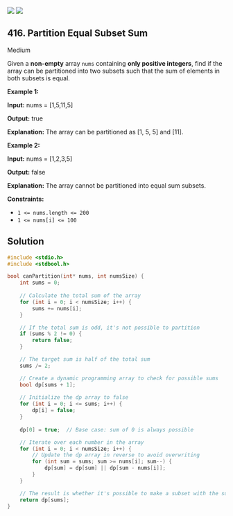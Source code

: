[![](https://img.shields.io/github/stars/javadev/LeetCode-in-All?label=Stars&style=flat-square)](https://github.com/javadev/LeetCode-in-All)
[![](https://img.shields.io/github/forks/javadev/LeetCode-in-All?label=Fork%20me%20on%20GitHub%20&style=flat-square)](https://github.com/javadev/LeetCode-in-All/fork)

## 416\. Partition Equal Subset Sum

Medium

Given a **non-empty** array `nums` containing **only positive integers**, find if the array can be partitioned into two subsets such that the sum of elements in both subsets is equal.

**Example 1:**

**Input:** nums = [1,5,11,5]

**Output:** true

**Explanation:** The array can be partitioned as [1, 5, 5] and [11].

**Example 2:**

**Input:** nums = [1,2,3,5]

**Output:** false

**Explanation:** The array cannot be partitioned into equal sum subsets.

**Constraints:**

*   `1 <= nums.length <= 200`
*   `1 <= nums[i] <= 100`

## Solution

```c
#include <stdio.h>
#include <stdbool.h>

bool canPartition(int* nums, int numsSize) {
    int sums = 0;
    
    // Calculate the total sum of the array
    for (int i = 0; i < numsSize; i++) {
        sums += nums[i];
    }

    // If the total sum is odd, it's not possible to partition
    if (sums % 2 != 0) {
        return false;
    }

    // The target sum is half of the total sum
    sums /= 2;

    // Create a dynamic programming array to check for possible sums
    bool dp[sums + 1];
    
    // Initialize the dp array to false
    for (int i = 0; i <= sums; i++) {
        dp[i] = false;
    }
    
    dp[0] = true;  // Base case: sum of 0 is always possible

    // Iterate over each number in the array
    for (int i = 0; i < numsSize; i++) {
        // Update the dp array in reverse to avoid overwriting
        for (int sum = sums; sum >= nums[i]; sum--) {
            dp[sum] = dp[sum] || dp[sum - nums[i]];
        }
    }

    // The result is whether it's possible to make a subset with the sum equal to 'sums'
    return dp[sums];
}
```
